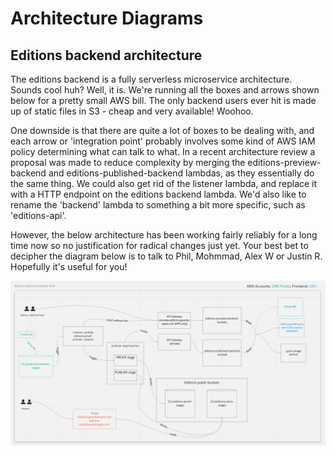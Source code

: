 # Architecture Diagrams

## Editions backend architecture

The editions backend is a fully serverless microservice architecture. Sounds cool huh? Well, it is. We're
running all the boxes and arrows shown below for a pretty small AWS bill. The only backend users ever hit
is made up of static files in S3 - cheap and very available! Woohoo.

One downside is that there are quite a lot of boxes to be dealing with, and each arrow or 'integration point'
probably involves some kind of AWS IAM policy determining what can talk to what. In a recent architecture review
a proposal was made to reduce complexity by merging the editions-preview-backend and editions-published-backend
lambdas, as they essentially do the same thing. We could also get rid of the listener lambda, and replace it with
a HTTP endpoint on the editions backend lambda. We'd also like to rename the 'backend' lambda to something a bit more
specific, such as 'editions-api'.

However, the below architecture has been working fairly reliably for a long time now so no justification for radical changes
just yet. Your best bet to decipher the diagram below is to talk to Phil, Mohmmad, Alex W or Justin R. Hopefully it's useful for you!

![architecture-digram](./images/architecture-diagram.png)
